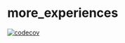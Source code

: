 # more_experiences

[![codecov](CODECOV_TOKEN='0821e850-a1b2-4f44-950e-1ef23a4d3348')](https://app.codecov.io/gh/IzabellaPavlova/CPP_homework_2)
